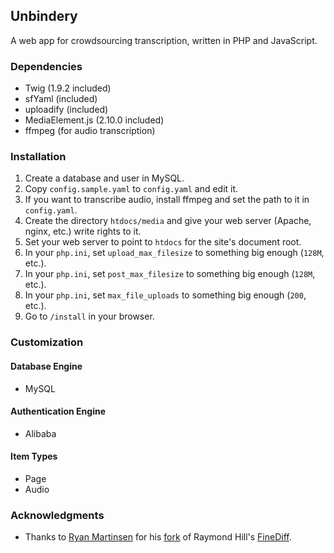 ## Unbindery

A web app for crowdsourcing transcription, written in PHP and JavaScript.

### Dependencies

* Twig (1.9.2 included)
* sfYaml (included)
* uploadify (included)
* MediaElement.js (2.10.0 included)
* ffmpeg (for audio transcription)

### Installation

1. Create a database and user in MySQL.
2. Copy `config.sample.yaml` to `config.yaml` and edit it.
3. If you want to transcribe audio, install ffmpeg and set the path to it in `config.yaml`.
4. Create the directory `htdocs/media` and give your web server (Apache, nginx, etc.) write rights to it.
5. Set your web server to point to `htdocs` for the site's document root.
6. In your `php.ini`, set `upload_max_filesize` to something big enough (`128M`, etc.).
7. In your `php.ini`, set `post_max_filesize` to something big enough (`128M`, etc.).
8. In your `php.ini`, set `max_file_uploads` to something big enough (`200`, etc.).
9. Go to `/install` in your browser.

### Customization

#### Database Engine

* MySQL

#### Authentication Engine

* Alibaba

#### Item Types

* Page
* Audio

### Acknowledgments

* Thanks to [Ryan Martinsen](http://twitter.com/popthestack) for his [fork](https://github.com/popthestack/PHP-FineDiff) of Raymond Hill's [FineDiff](https://github.com/gorhill/PHP-FineDiff).
